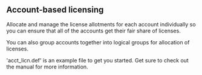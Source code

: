 ## Account-based licensing

Allocate and manage the license allotments for each account individually so you can ensure that all of the accounts get their fair share of licenses.

You can also group accounts together into logical groups for allocation of licenses.

'acct_licn.def' is an example file to get you started. Get sure to check out the manual for more information.
